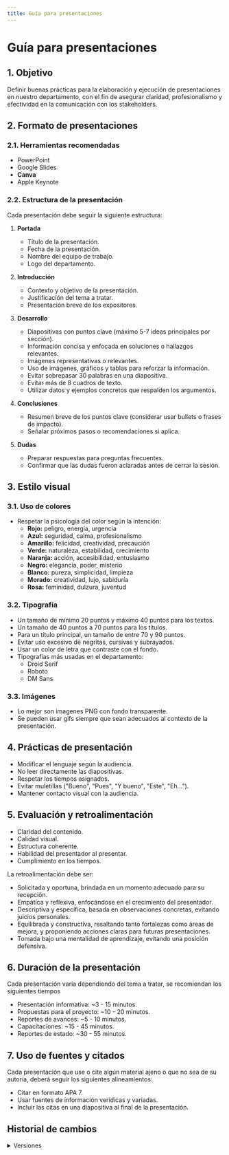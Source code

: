```yaml
---
title: Guía para presentaciones
---
```


# Guía para presentaciones


## 1. Objetivo

Definir buenas prácticas para la elaboración y ejecución de presentaciones en nuestro departamento, con el fin de asegurar claridad, profesionalismo y efectividad en la comunicación con los stakeholders.

## 2. Formato de presentaciones

### 2.1. Herramientas recomendadas
- PowerPoint
- Google Slides
- **Canva**
- Apple Keynote

### 2.2. Estructura de la presentación
Cada presentación debe seguir la siguiente estructura:

1. **Portada**
   - Título de la presentación.
   - Fecha de la presentación.
   - Nombre del equipo de trabajo.
   - Logo del departamento.

2. **Introducción**
   - Contexto y objetivo de la presentación.
   - Justificación del tema a tratar.
   - Presentación breve de los expositores.

4. **Desarrollo**
   - Diapositivas con puntos clave (máximo 5-7 ideas principales por sección).
   - Información concisa y enfocada en soluciones o hallazgos relevantes.
   - Imágenes representativas o relevantes.
   - Uso de imágenes, gráficos y tablas para reforzar la información.
   - Evitar sobrepasar 30 palabras en una diapositiva.
   - Evitar más de 8 cuadros de texto.
   - Utilizar datos y ejemplos concretos que respalden los argumentos.

5. **Conclusiones**
   - Resumen breve de los puntos clave (considerar usar bullets o frases de impacto).
   - Señalar próximos pasos o recomendaciones si aplica.

6. **Dudas**
   - Preparar respuestas para preguntas frecuentes.
   - Confirmar que las dudas fueron aclaradas antes de cerrar la sesión.

## 3. Estilo visual

### 3.1. Uso de colores
- Respetar la psicología del color según la intención:
  - **Rojo:** peligro, energía, urgencia
  - **Azul:** seguridad, calma, profesionalismo
  - **Amarillo:** felicidad, creatividad, precaución
  - **Verde:** naturaleza, estabilidad, crecimiento
  - **Naranja:** acción, accesibilidad, entusiasmo
  - **Negro:** elegancia, poder, misterio
  - **Blanco:** pureza, simplicidad, limpieza
  - **Morado:** creatividad, lujo, sabiduría
  - **Rosa:** feminidad, dulzura, juventud

### 3.2. Tipografía
- Un tamaño de mínimo 20 puntos y máximo 40 puntos para los textos.
- Un tamaño de 40 puntos a 70 puntos para los títulos.
- Para un título principal, un tamaño de entre 70 y 90 puntos.
- Evitar uso excesivo de negritas, cursivas y subrayados.
- Usar un color de letra que contraste con el fondo.
- Tipografías más usadas en el departamento:
   - Droid Serif
   - Roboto
   - DM Sans

### 3.3. Imágenes
- Lo mejor son imagenes PNG con fondo transparente.
- Se pueden usar gifs siempre que sean adecuados al contexto de la presentación.

## 4. Prácticas de presentación

- Modificar el lenguaje según la audiencia.
- No leer directamente las diapositivas.
- Respetar los tiempos asignados.
- Evitar muletillas ("Bueno", "Pues", "Y bueno", "Este", "Eh...").
- Mantener contacto visual con la audiencia.

## 5. Evaluación y retroalimentación

- Claridad del contenido.
- Calidad visual.
- Estructura coherente.
- Habilidad del presentador al presentar.
- Cumplimiento en los tiempos.

La retroalimentación debe ser:
- Solicitada y oportuna, brindada en un momento adecuado para su recepción.
- Empática y reflexiva, enfocándose en el crecimiento del presentador.
- Descriptiva y específica, basada en observaciones concretas, evitando juicios personales.
- Equilibrada y constructiva, resaltando tanto fortalezas como áreas de mejora, y proponiendo acciones claras para futuras presentaciones.
- Tomada bajo una mentalidad de aprendizaje, evitando una posición defensiva.

## 6. Duración de la presentación

Cada presentación varía dependiendo del tema a tratar, se recomiendan los siguientes tiempos
- Presentación informativa: ~3 - 15 minutos.
- Propuestas para el proyecto: ~10 - 20 minutos.
- Reportes de avances: ~5 - 10 minutos.
- Capacitaciones: ~15 - 45 minutos.
- Reportes de estado: ~30 - 55 minutos.

## 7. Uso de fuentes y citados

Cada presentación que use o cite algún material ajeno o que no sea de su autoría, deberá seguir los siguientes alineamientos:

- Citar en formato APA 7.
- Usar fuentes de información verídicas y variadas.
- Incluir las citas en una diapositiva al final de la presentación.


## Historial de cambios

<details>
  <summary>Versiones</summary>
| **Tipo de versión** | **Descripción**                                                                                                                | **Fecha** | **Colaborador**                                   |
| ------------------- | ------------------------------------------------------------------------------------------------------------------------------ | --------- | ------------------------------------------------- |
| **1.0.0**             | Creación del estándar.  | 04/03/2025 |  Juan Eduardo Rosas Cerón <br/> Pablo Hazael Hurtado Mireles |
| **1.1.0**             | Actualización del estándar.  | 09/05/2025 | Paola María Garrido |
| **2.0.0**             | Cambiar el estándar a guía   | 4/06/2025  | Ian Julián Estrada Castro |
</details>